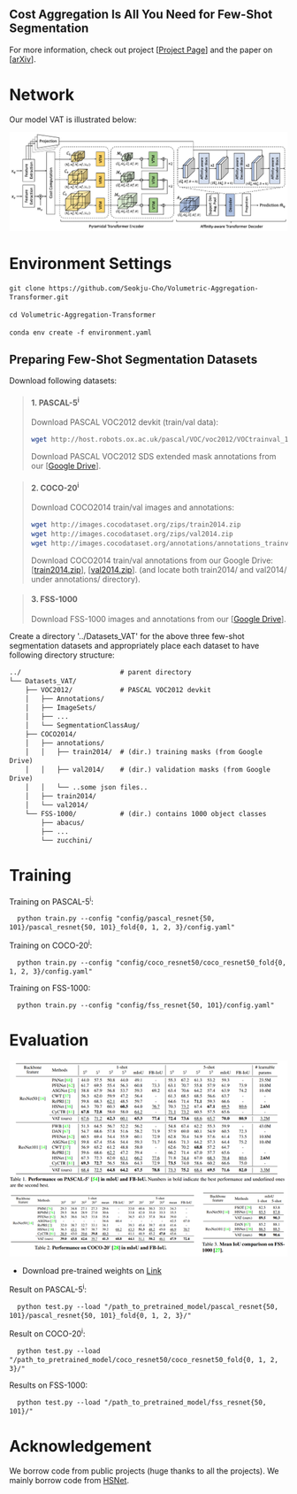
## Cost Aggregation Is All You Need for Few-Shot Segmentation
For more information, check out project [[Project Page](https://seokju-cho.github.io/VAT/)] and the paper on [[arXiv](https://arxiv.org/abs/2112.11685)].


# Network

Our model VAT is illustrated below:

![alt text](./images/ARCH.png)

# Environment Settings
```
git clone https://github.com/Seokju-Cho/Volumetric-Aggregation-Transformer.git

cd Volumetric-Aggregation-Transformer

conda env create -f environment.yaml
```


## Preparing Few-Shot Segmentation Datasets
Download following datasets:

> #### 1. PASCAL-5<sup>i</sup>
> Download PASCAL VOC2012 devkit (train/val data):
> ```bash
> wget http://host.robots.ox.ac.uk/pascal/VOC/voc2012/VOCtrainval_11-May-2012.tar
> ```
> Download PASCAL VOC2012 SDS extended mask annotations from our [[Google Drive](https://drive.google.com/file/d/1uOI6VaI7rChOadKAfku8mVy_Xy_xF46j/view?usp=sharing)].

> #### 2. COCO-20<sup>i</sup>
> Download COCO2014 train/val images and annotations: 
> ```bash
> wget http://images.cocodataset.org/zips/train2014.zip
> wget http://images.cocodataset.org/zips/val2014.zip
> wget http://images.cocodataset.org/annotations/annotations_trainval2014.zip
> ```
> Download COCO2014 train/val annotations from our Google Drive: [[train2014.zip](https://drive.google.com/file/d/1vn2hhGM8XofaHxET-WadbZmxphInh2N-/view?usp=sharing)], [[val2014.zip](https://drive.google.com/file/d/1ey9Bevxd2OM4Uwf1sHb3lEhHHZ0tnuUR/view?usp=sharing)].
> (and locate both train2014/ and val2014/ under annotations/ directory).

> #### 3. FSS-1000
> Download FSS-1000 images and annotations from our [[Google Drive](https://drive.google.com/file/d/1bZ9zLeBBvZAfGSY_U760dMGgnRmFEbtq/view?usp=sharing)].

Create a directory '../Datasets_VAT' for the above three few-shot segmentation datasets and appropriately place each dataset to have following directory structure:

    ../                         # parent directory
    └── Datasets_VAT/
        ├── VOC2012/            # PASCAL VOC2012 devkit
        │   ├── Annotations/
        │   ├── ImageSets/
        │   ├── ...
        │   └── SegmentationClassAug/
        ├── COCO2014/           
        │   ├── annotations/
        │   │   ├── train2014/  # (dir.) training masks (from Google Drive) 
        │   │   ├── val2014/    # (dir.) validation masks (from Google Drive)
        │   │   └── ..some json files..
        │   ├── train2014/
        │   └── val2014/
        └── FSS-1000/           # (dir.) contains 1000 object classes
            ├── abacus/   
            ├── ...
            └── zucchini/

# Training

Training on PASCAL-5<sup>i</sup>:

      python train.py --config "config/pascal_resnet{50, 101}/pascal_resnet{50, 101}_fold{0, 1, 2, 3}/config.yaml"

Training on COCO-20<sup>i</sup>:

      python train.py --config "config/coco_resnet50/coco_resnet50_fold{0, 1, 2, 3}/config.yaml"

Training on FSS-1000:

      python train.py --config "config/fss_resnet{50, 101}/config.yaml"

# Evaluation
![alt text](./images/quantitative.png)

- Download pre-trained weights on [Link](https://drive.google.com/drive/folders/1bGaT7p_PvEAx-6HgSFBMx1slQLgCjsZ1?usp=sharing)

Result on PASCAL-5<sup>i</sup>:

      python test.py --load "/path_to_pretrained_model/pascal_resnet{50, 101}/pascal_resnet{50, 101}_fold{0, 1, 2, 3}/"

Result on COCO-20<sup>i</sup>:

      python test.py --load "/path_to_pretrained_model/coco_resnet50/coco_resnet50_fold{0, 1, 2, 3}/"

Results on FSS-1000:

      python test.py --load "/path_to_pretrained_model/fss_resnet{50, 101}/"

# Acknowledgement <a name="Acknowledgement"></a>

We borrow code from public projects (huge thanks to all the projects). We mainly borrow code from  [HSNet](https://github.com/juhongm999/hsnet). 
